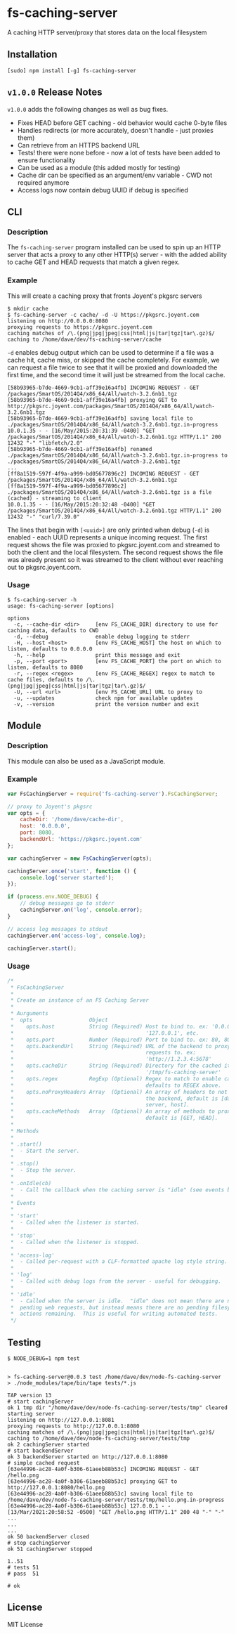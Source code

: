 fs-caching-server
=================

A caching HTTP server/proxy that stores data on the local filesystem

Installation
------------

    [sudo] npm install [-g] fs-caching-server

`v1.0.0` Release Notes
----------------------

`v1.0.0` adds the following changes as well as bug fixes.

- Fixes HEAD before GET caching - old behavior would cache 0-byte files
- Handles redirects (or more accurately, doesn't handle - just proxies them)
- Can retrieve from an HTTPS backend URL
- Tests! there were none before - now a lot of tests have been added to ensure functionality
- Can be used as a module (this added mostly for testing)
- Cache dir can be specified as an argument/env variable - CWD not required anymore
- Access logs now contain debug UUID if debug is specified

CLI
---

### Description

The `fs-caching-server` program installed can be used to spin up an HTTP server
that acts a proxy to any other HTTP(s) server - with the added ability to
cache GET and HEAD requests that match a given regex.

### Example

This will create a caching proxy that fronts Joyent's pkgsrc servers

    $ mkdir cache
    $ fs-caching-server -c cache/ -d -U https://pkgsrc.joyent.com
    listening on http://0.0.0.0:8080
    proxying requests to https://pkgsrc.joyent.com
    caching matches of /\.(png|jpg|jpeg|css|html|js|tar|tgz|tar\.gz)$/
    caching to /home/dave/dev/fs-caching-server/cache

`-d` enables debug output which can be used to determine if a file was a cache
hit, cache miss, or skipped the cache completely.  For example, we can request
a file twice to see that it will be proxied and downloaded the first time, and
the second time it will just be streamed from the local cache.

    [58b93965-b7de-4669-9cb1-aff39e16a4fb] INCOMING REQUEST - GET /packages/SmartOS/2014Q4/x86_64/All/watch-3.2.6nb1.tgz
    [58b93965-b7de-4669-9cb1-aff39e16a4fb] proxying GET to http://pkgsrc.joyent.com/packages/SmartOS/2014Q4/x86_64/All/watch-3.2.6nb1.tgz
    [58b93965-b7de-4669-9cb1-aff39e16a4fb] saving local file to ./packages/SmartOS/2014Q4/x86_64/All/watch-3.2.6nb1.tgz.in-progress
    10.0.1.35 - - [16/May/2015:20:31:39 -0400] "GET /packages/SmartOS/2014Q4/x86_64/All/watch-3.2.6nb1.tgz HTTP/1.1" 200 12432 "-" "libfetch/2.0"
    [58b93965-b7de-4669-9cb1-aff39e16a4fb] renamed ./packages/SmartOS/2014Q4/x86_64/All/watch-3.2.6nb1.tgz.in-progress to ./packages/SmartOS/2014Q4/x86_64/All/watch-3.2.6nb1.tgz
    ...
    [ff8a1519-597f-4f9a-a999-bd05677896c2] INCOMING REQUEST - GET /packages/SmartOS/2014Q4/x86_64/All/watch-3.2.6nb1.tgz
    [ff8a1519-597f-4f9a-a999-bd05677896c2] ./packages/SmartOS/2014Q4/x86_64/All/watch-3.2.6nb1.tgz is a file (cached) - streaming to client
    10.0.1.35 - - [16/May/2015:20:32:48 -0400] "GET /packages/SmartOS/2014Q4/x86_64/All/watch-3.2.6nb1.tgz HTTP/1.1" 200 12432 "-" "curl/7.39.0"

The lines that begin with `[<uuid>]` are only printed when debug (`-d`) is
enabled - each UUID represents a unique incoming request.  The first request
shows the file was proxied to pkgsrc.joyent.com and streamed to both the client
and the local filesystem.  The second request shows the file was already
present so it was streamed to the client without ever reaching out to
pkgsrc.joyent.com.

### Usage

    $ fs-caching-server -h
    usage: fs-caching-server [options]

    options
      -c, --cache-dir <dir>     [env FS_CACHE_DIR] directory to use for caching data, defaults to CWD
      -d, --debug               enable debug logging to stderr
      -H, --host <host>         [env FS_CACHE_HOST] the host on which to listen, defaults to 0.0.0.0
      -h, --help                print this message and exit
      -p, --port <port>         [env FS_CACHE_PORT] the port on which to listen, defaults to 8080
      -r, --regex <regex>       [env FS_CACHE_REGEX] regex to match to cache files, defaults to /\.(png|jpg|jpeg|css|html|js|tar|tgz|tar\.gz)$/
      -U, --url <url>           [env FS_CACHE_URL] URL to proxy to
      -u, --updates             check npm for available updates
      -v, --version             print the version number and exit

Module
------

### Description

This module can also be used as a JavaScript module.

### Example

``` js
var FsCachingServer = require('fs-caching-server').FsCachingServer;

// proxy to Joyent's pkgsrc
var opts = {
    cacheDir: '/home/dave/cache-dir',
    host: '0.0.0.0',
    port: 8080,
    backendUrl: 'https://pkgsrc.joyent.com'
};

var cachingServer = new FsCachingServer(opts);

cachingServer.once('start', function () {
    console.log('server started');
});

if (process.env.NODE_DEBUG) {
    // debug messages go to stderr
    cachingServer.on('log', console.error);
}

// access log messages to stdout
cachingServer.on('access-log', console.log);

cachingServer.start();
```

### Usage

``` js
/*
 * FsCachingServer
 *
 * Create an instance of an FS Caching Server
 *
 * Aurguments
 *  opts                  Object
 *    opts.host           String (Required) Host to bind to. ex: '0.0.0.0',
 *                                          '127.0.0.1', etc.
 *    opts.port           Number (Required) Port to bind to. ex: 80, 8080, etc.
 *    opts.backendUrl     String (Required) URL of the backend to proxy
 *                                          requests to. ex:
 *                                          'http://1.2.3.4:5678'
 *    opts.cacheDir       String (Required) Directory for the cached items. ex:
 *                                          '/tmp/fs-caching-server'
 *    opts.regex          RegExp (Optional) Regex to match to enable caching,
 *                                          defaults to REGEX above.
 *    opts.noProxyHeaders Array  (Optional) An array of headers to not proxy to
 *                                          the backend, default is [date,
 *                                          server, host].
 *    opts.cacheMethods   Array  (Optional) An array of methods to proxy,
 *                                          default is [GET, HEAD].
 *
 * Methods
 *
 * .start()
 *  - Start the server.
 *
 * .stop()
 *  - Stop the server.
 *
 * .onIdle(cb)
 *  - Call the callback when the caching server is "idle" (see events below).
 *
 * Events
 *
 * 'start'
 *  - Called when the listener is started.
 *
 * 'stop'
 *  - Called when the listener is stopped.
 *
 * 'access-log'
 *  - Called per-request with a CLF-formatted apache log style string.
 *
 * 'log'
 *  - Called with debug logs from the server - useful for debugging.
 *
 * 'idle'
 *  - Called when the server is idle.  "idle" does not mean there are not
 *  pending web requests, but instead means there are no pending filesystem
 *  actions remaining.  This is useful for writing automated tests.
 */
 ```

Testing
-------

```
$ NODE_DEBUG=1 npm test


> fs-caching-server@0.0.3 test /home/dave/dev/node-fs-caching-server
> ./node_modules/tape/bin/tape tests/*.js

TAP version 13
# start cachingServer
ok 1 tmp dir "/home/dave/dev/node-fs-caching-server/tests/tmp" cleared
starting server
listening on http://127.0.0.1:8081
proxying requests to http://127.0.0.1:8080
caching matches of /\.(png|jpg|jpeg|css|html|js|tar|tgz|tar\.gz)$/
caching to /home/dave/dev/node-fs-caching-server/tests/tmp
ok 2 cachingServer started
# start backendServer
ok 3 backendServer started on http://127.0.0.1:8080
# simple cached request
[63e44996-ac28-4a0f-b306-61aeeb88b53c] INCOMING REQUEST - GET /hello.png
[63e44996-ac28-4a0f-b306-61aeeb88b53c] proxying GET to http://127.0.0.1:8080/hello.png
[63e44996-ac28-4a0f-b306-61aeeb88b53c] saving local file to /home/dave/dev/node-fs-caching-server/tests/tmp/hello.png.in-progress
[63e44996-ac28-4a0f-b306-61aeeb88b53c] 127.0.0.1 - - [13/Mar/2021:20:58:52 -0500] "GET /hello.png HTTP/1.1" 200 48 "-" "-"
...
...
...
ok 50 backendServer closed
# stop cachingServer
ok 51 cachingServer stopped

1..51
# tests 51
# pass  51

# ok
```

License
-------

MIT License
